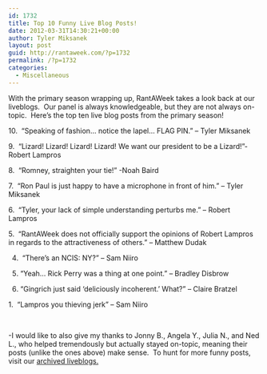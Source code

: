 ```yaml
---
id: 1732
title: Top 10 Funny Live Blog Posts!
date: 2012-03-31T14:30:21+00:00
author: Tyler Miksanek
layout: post
guid: http://rantaweek.com/?p=1732
permalink: /?p=1732
categories:
  - Miscellaneous
---
```

With the primary season wrapping up, RantAWeek takes a look back at our liveblogs.  Our panel is always knowledgeable, but they are not always on-topic.  Here&#8217;s the top ten live blog posts from the primary season!

10.  &#8220;Speaking of fashion&#8230; notice the lapel&#8230; FLAG PIN.&#8221; &#8211; Tyler Miksanek

9.  &#8220;Lizard! Lizard! Lizard! Lizard! We want our president to be a Lizard!&#8221;-Robert Lampros

8.  &#8220;Romney, straighten your tie!&#8221; -Noah Baird

7.  &#8220;Ron Paul is just happy to have a microphone in front of him.&#8221; &#8211; Tyler Miksanek

6.  &#8220;Tyler, your lack of simple understanding perturbs me.&#8221; &#8211; Robert Lampros

5.  &#8220;RantAWeek does not officially support the opinions of Robert Lampros in regards to the attractiveness of others.&#8221; &#8211; Matthew Dudak

4.  &#8220;There’s an NCIS: NY?&#8221; &#8211; Sam Niiro

3. &#8220;Yeah&#8230; Rick Perry was a thing at one point.&#8221; &#8211; Bradley Disbrow

2. &#8220;Gingrich just said &#8216;deliciously incoherent.&#8217; What?&#8221; &#8211; Claire Bratzel

1.  &#8220;Lampros you thieving jerk&#8221; &#8211; Sam Niiro

&nbsp;

-I would like to also give my thanks to Jonny B., Angela Y., Julia N., and Ned L., who helped tremendously but actually stayed on-topic, meaning their posts (unlike the ones above) make sense.  To hunt for more funny posts, visit our [archived liveblogs.](http://rantaweek.com/live-blogs/ "Live Blogs")